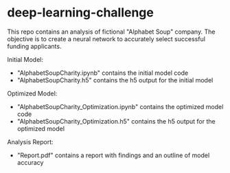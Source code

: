 # deep-learning-challenge

This repo contains an analysis of fictional "Alphabet Soup" company. The objective is to create a neural network to accurately select successful funding applicants.

Initial Model:
- "AlphabetSoupCharity.ipynb" contains the initial model code
- "AlphabetSoupCharity.h5" contains the h5 output for the initial model

Optimized Model:
- "AlphabetSoupCharity_Optimization.ipynb" contains the optimized model code
- "AlphabetSoupCharity_Optimization.h5" contains the h5 output for the optimized model

Analysis Report:
- "Report.pdf" contains a report with findings and an outline of model accuracy

